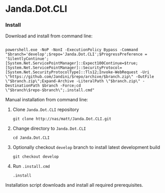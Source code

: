 # Janda.Dot.CLI



### Install

Download and install from command line: 
```

powershell.exe -NoP -NonI -ExecutionPolicy Bypass -Command "$branch='develop';$repo='Janda.Dot.CLI';$ProgressPreference = 'SilentlyContinue';[System.Net.ServicePointManager]::Expect100Continue=$true;[System.Net.ServicePointManager]::SecurityProtocol=[System.Net.SecurityProtocolType]::Tls12;Invoke-WebRequest -Uri \"https://github.com/Jandini/$repo/archive/$branch.zip\" -OutFile \"$branch.zip\";Expand-Archive -LiteralPath \"$branch.zip\" -DestinationPath $branch -Force;cd \"$branch\$repo-$branch\";.install.cmd"

```




Manual installation from command line: 

1. Clone ```Janda.Dot.CLI``` repository
	```
	git clone http://nas/matt/Janda.Dot.CLI.git
	```

2. Change directory to ```Janda.Dot.CLI```
	```
	cd Janda.Dot.CLI
	```

3. Optionally checkout ```develop``` branch to install latest development build
	```
	git checkout develop
	```
4. Run ```.install.cmd``` 
	```
	.install
	```



Installation script downloads and install all required prerequisites.


